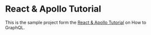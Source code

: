 # React & Apollo Tutorial

This is the sample project form the [React & Apollo Tutorial](https://www.howtographql.com/react-apollo/0-introduction/) on How to GraphQL.
